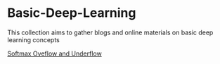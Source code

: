 # Basic-Deep-Learning
This collection aims to gather blogs and online materials on basic deep learning concepts

[Softmax Oveflow and Underflow](https://medium.com/swlh/are-you-messing-with-me-softmax-84397b19f399)
